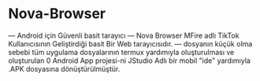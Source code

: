 # Nova-Browser
— Android için Güvenli basit tarayıcı
— Nova Browser MFire adlı TikTok Kullanıcısının Geliştirdiği basit Bir Web tarayıcısıdır. 
— dosyanın küçük olma sebebi tüm uygulama dosyalarının termux yardımıyla oluşturulması ve oluşturulan 0 Android App projesi-ni JStudio Adlı bir mobil "ide" yardımıyla .APK dosyasına dönüştürülmüştür.
